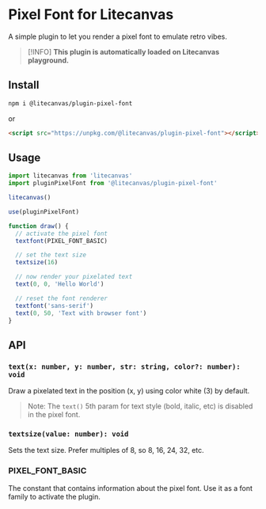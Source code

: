 # Pixel Font for Litecanvas

A simple plugin to let you render a pixel font to emulate retro vibes.

<!-- prettier-ignore -->
> [!INFO]
> **This plugin is automatically loaded on Litecanvas playground.**

## Install

```sh
npm i @litecanvas/plugin-pixel-font
```

or

```html
<script src="https://unpkg.com/@litecanvas/plugin-pixel-font"></script>
```

## Usage

```js
import litecanvas from 'litecanvas'
import pluginPixelFont from '@litecanvas/plugin-pixel-font'

litecanvas()

use(pluginPixelFont)

function draw() {
  // activate the pixel font
  textfont(PIXEL_FONT_BASIC)

  // set the text size
  textsize(16)

  // now render your pixelated text
  text(0, 0, 'Hello World')

  // reset the font renderer
  textfont('sans-serif')
  text(0, 50, 'Text with browser font')
}
```

## API

### `text(x: number, y: number, str: string, color?: number): void`

Draw a pixelated text in the position (x, y) using color white (3) by default.

> Note: The `text()` 5th param for text style (bold, italic, etc) is disabled in the pixel font.

### `textsize(value: number): void`

Sets the text size. Prefer multiples of 8, so 8, 16, 24, 32, etc.

### PIXEL_FONT_BASIC

The constant that contains information about the pixel font. Use it as a font family to activate the plugin.
